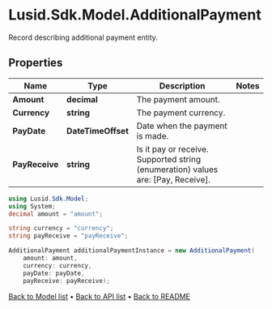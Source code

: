 # Lusid.Sdk.Model.AdditionalPayment
Record describing additional payment entity.

## Properties

Name | Type | Description | Notes
------------ | ------------- | ------------- | -------------
**Amount** | **decimal** | The payment amount. | 
**Currency** | **string** | The payment currency. | 
**PayDate** | **DateTimeOffset** | Date when the payment is made. | 
**PayReceive** | **string** | Is it pay or receive.    Supported string (enumeration) values are: [Pay, Receive]. | 

```csharp
using Lusid.Sdk.Model;
using System;
decimal amount = "amount";

string currency = "currency";
string payReceive = "payReceive";

AdditionalPayment additionalPaymentInstance = new AdditionalPayment(
    amount: amount,
    currency: currency,
    payDate: payDate,
    payReceive: payReceive);
```

[Back to Model list](../README.md#documentation-for-models) &#8226; [Back to API list](../README.md#documentation-for-api-endpoints) &#8226; [Back to README](../README.md)
